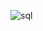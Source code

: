 

![[sql](postgresql.png)](https://github.com/Chembeleeva/SQL)


<!---
Chembeleeva/Chembeleeva is a ✨ special ✨ repository because its `README.md` (this file) appears on your GitHub profile.
You can click the Preview link to take a look at your changes.
--->
